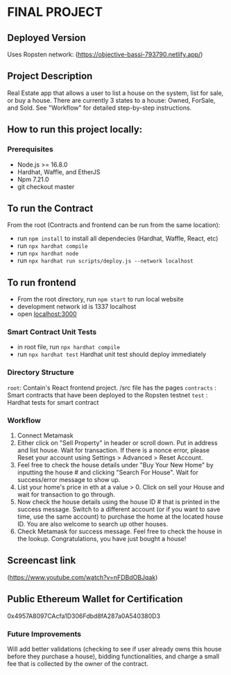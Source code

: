# FINAL PROJECT

## Deployed Version
Uses Ropsten network: (https://objective-bassi-793790.netlify.app/)

## Project Description
Real Estate app that allows a user to list a house on the system, list for sale, or buy a house. There are currently 3 states to a house: Owned, ForSale, and Sold. See "Workflow" for detailed step-by-step instructions.

## How to run this project locally:
### Prerequisites
 - Node.js >= 16.8.0
 - Hardhat, Waffle, and EtherJS
 - Npm 7.21.0
 - git checkout master

 ## To run the Contract
From the root (Contracts and frontend can be run from the same location):
 - run `npm install` to install all dependecies (Hardhat, Waffle, React, etc)
  - run `npx hardhat compile`
 - run `npx hardhat node`
 - run `npx hardhat run scripts/deploy.js --network localhost`

 ## To run frontend
 - From the root directory, run `npm start` to run local website
 -  development network id is 1337 localhost 
 - open [localhost:3000](http://localhost:3000)

 ### Smart Contract Unit Tests
- in root file, run `npx hardhat compile`
- run `npx hardhat test`
Hardhat unit test should deploy immediately

### Directory Structure
`root`: Contain's React frontend project. /src file has the pages
`contracts` : Smart contracts that have been deployed to the Ropsten testnet
`test` : Hardhat tests for smart contract

### Workflow
1. Connect Metamask
2. Either click on "Sell Property" in header or scroll down. Put in address and list house. Wait for transaction. If there is a nonce error, please Reset your account using Settings > Advanced > Reset Account.
3. Feel free to check the house details under "Buy Your New Home" by inputting the house # and clicking "Search For House". Wait for success/error message to show up. 
4. List your home's price in eth at a value > 0. Click on sell your House and wait for transaction to go through.
5. Now check the house details using the house ID # that is printed in the success message. Switch to a different account (or if you want to save time, use the same account) to purchase the home at the located house ID. You are also welcome to search up other houses.
6. Check Metamask for success message. Feel free to check the house in the lookup. Congratulations, you have just bought a house!

## Screencast link
(https://www.youtube.com/watch?v=nFDBdOBJqak)

## Public Ethereum Wallet for Certification
0x4957A8097CAcfa1D306Fdbd8fA287a0A540380D3


### Future Improvements
Will add better validations (checking to see if user already owns this house before they purchase a house), bidding functionalities, and charge a small fee that is collected by the owner of the contract.

